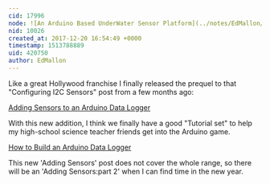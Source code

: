```yaml
---
cid: 17996
node: ![An Arduino Based UnderWater Sensor Platform](../notes/EdMallon/02-11-2014/an-arduino-based-underwater-sensor-platform)
nid: 10026
created_at: 2017-12-20 16:54:49 +0000
timestamp: 1513788889
uid: 420750
author: EdMallon
---
```


Like a great Hollywood franchise I finally released the prequel to that "Configuring I2C Sensors" post from a few months ago:

[Adding Sensors to an Arduino Data Logger](https://edwardmallon.wordpress.com/2017/12/17/adding-sensors-to-an-arduino-data-logger/)

With this new addition, I think we finally have a good "Tutorial set" to help my high-school science teacher friends get into the Arduino game. 

[How to Build an Arduino Data Logger](https://edwardmallon.wordpress.com/how-to-build-an-arduino-data-logger/)

This new 'Adding Sensors' post does not cover the whole range, so there will be an 'Adding Sensors:part 2' when I can find time in the new year.  